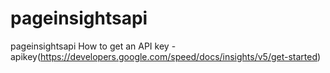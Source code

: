# pageinsightsapi
pageinsightsapi
How to get an API key  - apikey(https://developers.google.com/speed/docs/insights/v5/get-started)
